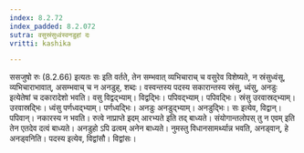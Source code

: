 ```yaml
---
index: 8.2.72
index_padded: 8.2.072
sutra: वसुस्रंसुध्वंस्वनडुहां दः
vritti: kashika

---
```

ससजुषो रुः (8.2.66) इत्यतः सः इति वर्तते, तेन सम्भवात् व्यभिचाराच् च वसुरेव विशेष्यते, न स्रंसुध्वंसू, व्यभिचाराभावात्, असम्भवाच् च न अनडुह्, शब्दः। वस्वन्तस्य पदस्य सकारान्तस्य स्रंसु, ध्वंसु, अनडुः इत्येतेषां च दकारादेशो भवति। वसु विद्वद्भ्याम्। विद्वद्भिः। पपिवद्भ्याम्। पपिवद्भिः। स्रंसु उरवास्रद्भ्याम्। उरवास्रद्भिः। ध्वंसु पर्णध्वद्भ्याम्। पर्णध्वद्भिः। अनडुः अनडुद्भ्याम्। अनडुद्भिः। सः इत्येव, विद्वान्। पपिवान्। नकारस्य न भवति। रुत्वे नाप्राप्ते इदम् आरभ्यते इति तद् बाध्यते। संयोगान्तलोपस् तु न एवम् इति तेन एतदेव दत्वं बाध्यते। अनडुहो ऽपि ढत्वम् अनेन बाध्यते। नुमस्तु विधानसामर्थ्यान्न भवति, अनड्वान्, हे अनड्वनिति। पदस्य इत्येव, विद्वांसौ। विद्वांसः।